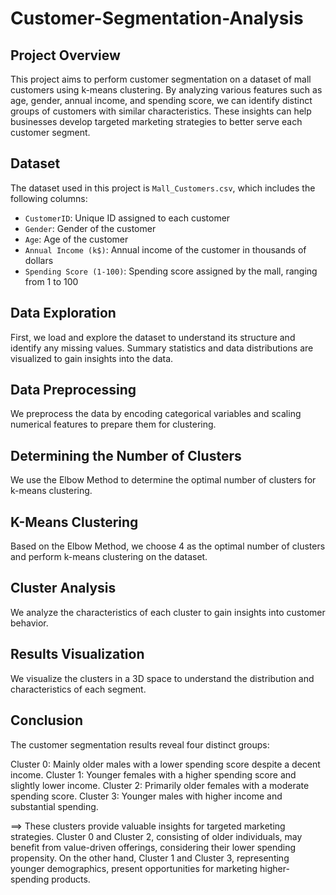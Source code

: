 ﻿# Customer-Segmentation-Analysis

## Project Overview
This project aims to perform customer segmentation on a dataset of mall customers using k-means clustering. By analyzing various features such as age, gender, annual income, and spending score, we can identify distinct groups of customers with similar characteristics. These insights can help businesses develop targeted marketing strategies to better serve each customer segment.

## Dataset
The dataset used in this project is `Mall_Customers.csv`, which includes the following columns:
- `CustomerID`: Unique ID assigned to each customer
- `Gender`: Gender of the customer
- `Age`: Age of the customer
- `Annual Income (k$)`: Annual income of the customer in thousands of dollars
- `Spending Score (1-100)`: Spending score assigned by the mall, ranging from 1 to 100



## Data Exploration
First, we load and explore the dataset to understand its structure and identify any missing values. Summary statistics and data distributions are visualized to gain insights into the data.

## Data Preprocessing
We preprocess the data by encoding categorical variables and scaling numerical features to prepare them for clustering.

## Determining the Number of Clusters
We use the Elbow Method to determine the optimal number of clusters for k-means clustering.

## K-Means Clustering
Based on the Elbow Method, we choose 4 as the optimal number of clusters and perform k-means clustering on the dataset.

## Cluster Analysis
We analyze the characteristics of each cluster to gain insights into customer behavior.

## Results Visualization
We visualize the clusters in a 3D space to understand the distribution and characteristics of each segment.

## Conclusion
The customer segmentation results reveal four distinct groups:

Cluster 0: Mainly older males with a lower spending score despite a decent income.
Cluster 1: Younger females with a higher spending score and slightly lower income.
Cluster 2: Primarily older females with a moderate spending score.
Cluster 3: Younger males with higher income and substantial spending.

==> These clusters provide valuable insights for targeted marketing strategies. Cluster 0 and Cluster 2, consisting of older individuals, may benefit from value-driven offerings, considering their lower spending propensity. On the other hand, Cluster 1 and Cluster 3, representing younger demographics, present opportunities for marketing higher-spending products.
